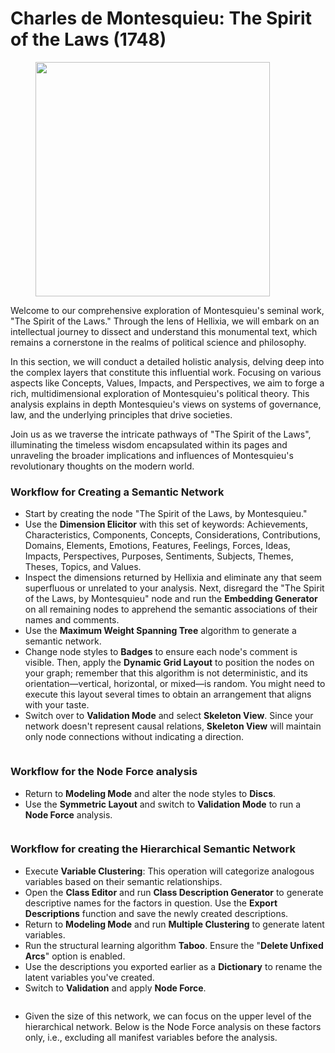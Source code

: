 # Charles de Montesquieu: The Spirit of the Laws (1748)

<figure><img src="https://res.cloudinary.com/dvr3obmlj/image/upload/v1695127624/Charles_de_Montesquieu_dzay2o.png" alt="" width="375"><figcaption></figcaption></figure>

Welcome to our comprehensive exploration of Montesquieu's seminal work, "The Spirit of the Laws." Through the lens of Hellixia, we will embark on an intellectual journey to dissect and understand this monumental text, which remains a cornerstone in the realms of political science and philosophy.

In this section, we will conduct a detailed holistic analysis, delving deep into the complex layers that constitute this influential work. Focusing on various aspects like Concepts, Values, Impacts, and Perspectives, we aim to forge a rich, multidimensional exploration of Montesquieu's political theory. This analysis explains in depth Montesquieu's views on systems of governance, law, and the underlying principles that drive societies.

Join us as we traverse the intricate pathways of "The Spirit of the Laws", illuminating the timeless wisdom encapsulated within its pages and unraveling the broader implications and influences of Montesquieu's revolutionary thoughts on the modern world.

### Workflow for Creating a Semantic Network

* Start by creating the node "The Spirit of the Laws, by Montesquieu." &#x20;
* Use the **Dimension Elicitor** with this set of keywords: Achievements, Characteristics, Components, Concepts, Considerations, Contributions, Domains, Elements, Emotions, Features, Feelings, Forces, Ideas, Impacts, Perspectives, Purposes, Sentiments, Subjects, Themes, Theses, Topics, and Values.
* Inspect the dimensions returned by Hellixia and eliminate any that seem superfluous or unrelated to your analysis. Next, disregard the "The Spirit of the Laws, by Montesquieu" node and run the **Embedding Generator** on all remaining nodes to apprehend the semantic associations of their names and comments.
* Use the **Maximum Weight Spanning Tree** algorithm to generate a semantic network.&#x20;
* Change node styles to **Badges** to ensure each node's comment is visible. Then, apply the **Dynamic Grid Layout** to position the nodes on your graph; remember that this algorithm is not deterministic, and its orientation—vertical, horizontal, or mixed—is random. You might need to execute this layout several times to obtain an arrangement that aligns with your taste.
* Switch over to **Validation Mode** and select **Skeleton View**. Since your network doesn't represent causal relations, **Skeleton View** will maintain only node connections without indicating a direction.

<div data-full-width="true">

<figure><img src="https://res.cloudinary.com/dvr3obmlj/image/upload/v1695130548/The_Spirit_of_the_Laws_SN_pzwoqy.svg" alt=""><figcaption></figcaption></figure>

</div>

### Workflow for the Node Force analysis

* Return to **Modeling Mode** and alter the node styles to **Discs**.&#x20;
* Use the **Symmetric Layout** and switch to **Validation Mode** to run a **Node Force** analysis.

<figure><img src="https://res.cloudinary.com/dvr3obmlj/image/upload/v1695130547/The_Spirit_of_the_Laws_NF_nyizzu.svg" alt=""><figcaption></figcaption></figure>

### Workflow for creating the Hierarchical Semantic Network

* Execute **Variable Clustering**: This operation will categorize analogous variables based on their semantic relationships.
* Open the **Class Editor** and run **Class Description Generator** to generate descriptive names for the factors in question. Use the **Export Descriptions** function and save the newly created descriptions.
* Return to **Modeling Mode** and run **Multiple Clustering** to generate latent variables.&#x20;
* Run the structural learning algorithm **Taboo**. Ensure the "**Delete Unfixed Arcs**" option is enabled.
* Use the descriptions you exported earlier as a **Dictionary** to rename the latent variables you've created.
* Switch to **Validation** and apply **Node Force**.

<figure><img src="https://res.cloudinary.com/dvr3obmlj/image/upload/v1695130548/The_Spirit_of_the_Laws_HSN_zn1js7.svg" alt=""><figcaption></figcaption></figure>

* Given the size of this network, we can focus on the upper level of the hierarchical network. Below is the Node Force analysis on these factors only, i.e., excluding all manifest variables before the analysis.&#x20;

<figure><img src="https://res.cloudinary.com/dvr3obmlj/image/upload/v1695130547/The_Spirit_of_the_Laws_H1SN_xzwmsb.svg" alt=""><figcaption></figcaption></figure>
